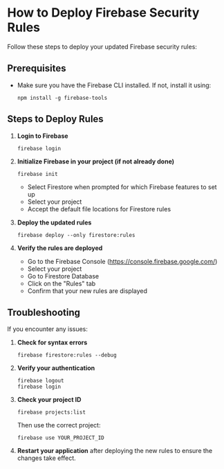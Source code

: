 # How to Deploy Firebase Security Rules

Follow these steps to deploy your updated Firebase security rules:

## Prerequisites
- Make sure you have the Firebase CLI installed. If not, install it using:
  ```
  npm install -g firebase-tools
  ```

## Steps to Deploy Rules

1. **Login to Firebase**
   ```
   firebase login
   ```

2. **Initialize Firebase in your project (if not already done)**
   ```
   firebase init
   ```
   - Select Firestore when prompted for which Firebase features to set up
   - Select your project
   - Accept the default file locations for Firestore rules

3. **Deploy the updated rules**
   ```
   firebase deploy --only firestore:rules
   ```

4. **Verify the rules are deployed**
   - Go to the Firebase Console (https://console.firebase.google.com/)
   - Select your project
   - Go to Firestore Database
   - Click on the "Rules" tab
   - Confirm that your new rules are displayed

## Troubleshooting

If you encounter any issues:

1. **Check for syntax errors**
   ```
   firebase firestore:rules --debug
   ```

2. **Verify your authentication**
   ```
   firebase logout
   firebase login
   ```

3. **Check your project ID**
   ```
   firebase projects:list
   ```
   Then use the correct project:
   ```
   firebase use YOUR_PROJECT_ID
   ```

4. **Restart your application** after deploying the new rules to ensure the changes take effect.
